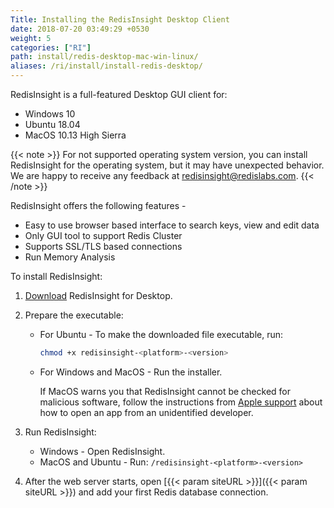 ```yaml
---
Title: Installing the RedisInsight Desktop Client
date: 2018-07-20 03:49:29 +0530
weight: 5
categories: ["RI"]
path: install/redis-desktop-mac-win-linux/
aliases: /ri/install/install-redis-desktop/
---
```

RedisInsight is a full-featured Desktop GUI client for:

- Windows 10
- Ubuntu 18.04
- MacOS 10.13 High Sierra

{{< note >}}
For not supported operating system version, you can install RedisInsight for the operating system, but it may have unexpected behavior.
We are happy to receive any feedback at redisinsight@redislabs.com.
{{< /note >}}

RedisInsight offers the following features -

- Easy to use browser based interface to search keys, view and edit data
- Only GUI tool to support Redis Cluster
- Supports SSL/TLS based connections
- Run Memory Analysis

To install RedisInsight:

1. [Download](https://redislabs.com/redisinsight/) RedisInsight for Desktop.
1. Prepare the executable:

    - For Ubuntu - To make the downloaded file executable, run:

        ```sh
        chmod +x redisinsight-<platform>-<version>
        ```

    - For Windows and MacOS - Run the installer.

        If MacOS warns you that RedisInsight cannot be checked for malicious software,
        follow the instructions from [Apple support](https://support.apple.com/en-gb/HT202491) about how to open an app from an unidentified developer.

1. Run RedisInsight:

    - Windows - Open RedisInsight.
    - MacOS and Ubuntu - Run: `/redisinsight-<platform>-<version>`

1. After the web server starts, open [{{< param siteURL >}}]({{< param siteURL >}}) and add your first Redis database connection.
